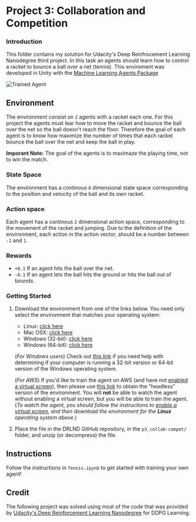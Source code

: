 [//]: # (Image References)

[image1]: https://user-images.githubusercontent.com/10624937/42135623-e770e354-7d12-11e8-998d-29fc74429ca2.gif "Trained Agent"


# Project 3: Collaboration and Competition

### Introduction

This folder contains my solution for Udacity's Deep Reinfrocement Learning Nanodegree third project. In this task an agents should learn how to control a racket to bounce a ball over a net (tennis). This enviroment was developed in Unity with the [Machine Learning Agents Package](https://github.com/Unity-Technologies/ml-agents.git)  


![Trained Agent][image1]

## Environment

The environment consist on `2` agents with a racket each one. For this project the agents must lear how to move the racket and bounce the ball over the net so the ball doesn't reach the floor. Therefore the goal of each agent is to know how maximize the number of times that each racket bounce the ball over the net and keep the ball in play.

**Imporant Note:** The goal of the agents is to maximaze the playing time, not to win the match.

### State Space

The environment has a continous `8` dimensional state space corresponding to the position and velocity of the ball and its own racket. 

### Action space

Each agent has a continous `2` dimensional action space, corresponding to the movement of the racket and jumping. Due to the definition of the environment, each action in the action vector, should be a number between `-1` and `1`.

### Rewards

- `+0.1` If an agent hits the ball over the net.
- `-0.1` If an agent lets the ball hits the ground or hits the ball out of bounds.

### Getting Started

1. Download the environment from one of the links below.  You need only select the environment that matches your operating system:
    - Linux: [click here](https://s3-us-west-1.amazonaws.com/udacity-drlnd/P3/Tennis/Tennis_Linux.zip)
    - Mac OSX: [click here](https://s3-us-west-1.amazonaws.com/udacity-drlnd/P3/Tennis/Tennis.app.zip)
    - Windows (32-bit): [click here](https://s3-us-west-1.amazonaws.com/udacity-drlnd/P3/Tennis/Tennis_Windows_x86.zip)
    - Windows (64-bit): [click here](https://s3-us-west-1.amazonaws.com/udacity-drlnd/P3/Tennis/Tennis_Windows_x86_64.zip)
    
    (_For Windows users_) Check out [this link](https://support.microsoft.com/en-us/help/827218/how-to-determine-whether-a-computer-is-running-a-32-bit-version-or-64) if you need help with determining if your computer is running a 32-bit version or 64-bit version of the Windows operating system.

    (_For AWS_) If you'd like to train the agent on AWS (and have not [enabled a virtual screen](https://github.com/Unity-Technologies/ml-agents/blob/master/docs/Training-on-Amazon-Web-Service.md)), then please use [this link](https://s3-us-west-1.amazonaws.com/udacity-drlnd/P3/Tennis/Tennis_Linux_NoVis.zip) to obtain the "headless" version of the environment.  You will **not** be able to watch the agent without enabling a virtual screen, but you will be able to train the agent.  (_To watch the agent, you should follow the instructions to [enable a virtual screen](https://github.com/Unity-Technologies/ml-agents/blob/master/docs/Training-on-Amazon-Web-Service.md), and then download the environment for the **Linux** operating system above._)

2. Place the file in the DRLND GitHub repository, in the `p3_collab-compet/` folder, and unzip (or decompress) the file. 

## Instructions

Follow the instructions in `Tennis.ipynb` to get started with training your own agent!  

## Credit

The following project was solved using most of the code that was provided by [Udacity's Deep Reinforcement Learning Nanodegree](https://github.com/udacity/deep-reinforcement-learning) for DDPG Learning.

